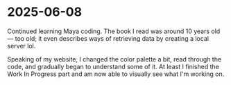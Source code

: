 # 2025-06-08

Continued learning Maya coding. The book I read was around 10 years old — too old; it even describes ways of retrieving data by creating a local server lol.

Speaking of my website, I changed the color palette a bit, read through the code, and gradually began to understand some of it. At least I finished the Work In Progress part and am now able to visually see what I'm working on.